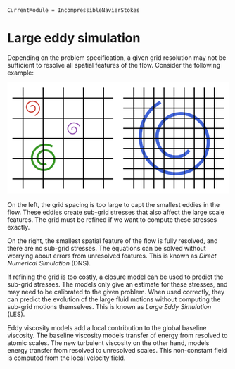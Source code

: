 ```@meta
CurrentModule = IncompressibleNavierStokes
```

# Large eddy simulation

Depending on the problem specification, a given grid resolution may not be
sufficient to resolve all spatial features of the flow. Consider the following
example:

![Resolution](../public/resolution.png)

On the left, the grid spacing is too large to capt the smallest eddies in the
flow. These eddies create sub-grid stresses that also affect the large scale
features. The grid must be refined if we want to compute these stresses
exactly.

On the right, the smallest spatial feature of the flow is fully resolved, and
there are no sub-grid stresses. The equations can be solved without worrying
about errors from unresolved features. This is known as *Direct Numerical
Simulation* (DNS).

If refining the grid is too costly, a closure model can be used to predict the
sub-grid stresses. The models only give an estimate for these stresses, and may
need to be calibrated to the given problem. When used correctly, they can
predict the evolution of the large fluid motions without computing the sub-grid
motions themselves. This is known as *Large Eddy Simulation* (LES).

Eddy viscosity models add a local contribution to the global baseline
viscosity. The baseline viscosity models transfer of energy from resolved to
atomic scales. The new turbulent viscosity on the other hand, models energy
transfer from resolved to unresolved scales. This non-constant field is
computed from the local velocity field.
